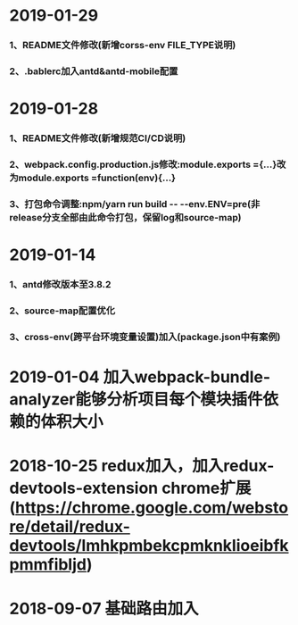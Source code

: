 # 2019-01-29
### 1、README文件修改(新增corss-env FILE_TYPE说明)
### 2、.bablerc加入antd&antd-mobile配置

# 2019-01-28
### 1、README文件修改(新增规范CI/CD说明)
### 2、webpack.config.production.js修改:module.exports ={...}改为module.exports =function(env){...}
### 3、打包命令调整:npm/yarn run build -- --env.ENV=pre(非release分支全部由此命令打包，保留log和source-map)

# 2019-01-14
### 1、antd修改版本至3.8.2
### 2、source-map配置优化
### 3、cross-env(跨平台环境变量设置)加入(package.json中有案例)

# 2019-01-04 加入webpack-bundle-analyzer能够分析项目每个模块插件依赖的体积大小

# 2018-10-25 redux加入，加入redux-devtools-extension chrome扩展(https://chrome.google.com/webstore/detail/redux-devtools/lmhkpmbekcpmknklioeibfkpmmfibljd)

# 2018-09-07 基础路由加入
